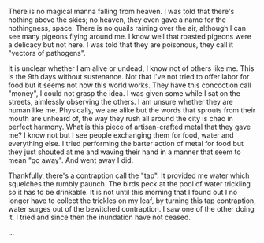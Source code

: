 There is no magical manna falling from heaven. I was told that there's nothing above the skies; no heaven, they even gave a name for the nothingness, space. There is no quails raining over the air, although I can see many pigeons flying around me. I know well that roasted pigeons were a delicacy but not here. I was told that they are poisonous, they call it "vectors of pathogens".

It is unclear whether I am alive or undead, I know not of others like me. This is the 9th days without sustenance. Not that I've not tried to offer labor for food but it seems not how this world works. They have this concoction call "money", I could not grasp the idea. I was given some while I sat on the streets, aimlessly observing the others. I am unsure whether they are human like me. Physically, we are alike but the words that sprouts from their mouth are unheard of, the way they rush all around the city is chao in perfect harmony. What is this piece of artisan-crafted metal that they gave me? I know not but I see people exchanging them for food, water and everything else. I tried performing the barter action of metal for food but they just shouted at me and waving their hand in a manner that seem to mean "go away". And went away I did.

Thankfully, there's a contraption call the "tap". It provided me water which squelches the rumbly paunch. The birds peck at the pool of water trickling so it has to be drinkable. It is not until this morning that I found out I no longer have to collect the trickles on my leaf, by turning this tap contraption, water surges out of the bewitched contraption. I saw one of the other doing it. I tried and since then the inundation have not ceased.

...
